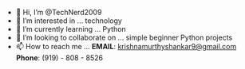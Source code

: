 - 👋 Hi, I’m @TechNerd2009
- 👀 I’m interested in ... technology
- 🌱 I’m currently learning ... Python
- 💞️ I’m looking to collaborate on ... simple beginner Python projects
- 📫 How to reach me ... **EMAIL**: krishnamurthyshankar9@gmail.com **Phone**: (919) - 808 - 8526

<!---
TechNerd2009/TechNerd2009 is a ✨ special ✨ repository because its `README.md` (this file) appears on your GitHub profile.
You can click the Preview link to take a look at your changes.
--->
